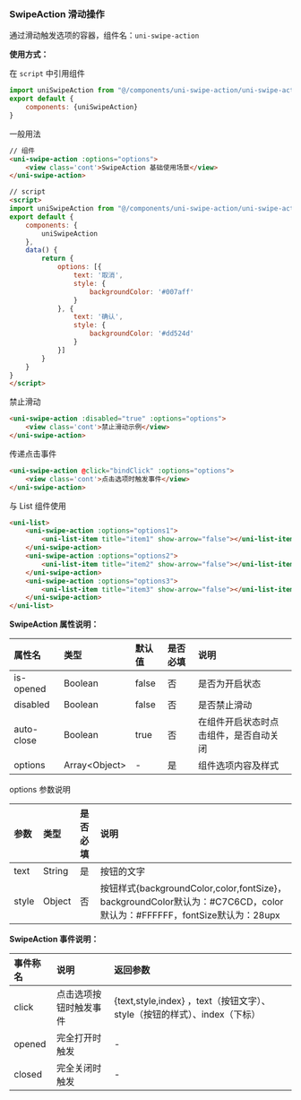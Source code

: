 ### SwipeAction 滑动操作

通过滑动触发选项的容器，组件名：``uni-swipe-action``

**使用方式：**

在 ``script`` 中引用组件 

```javascript
import uniSwipeAction from "@/components/uni-swipe-action/uni-swipe-action.vue"
export default {
    components: {uniSwipeAction}
}
```

一般用法

```html
// 组件
<uni-swipe-action :options="options">
	<view class='cont'>SwipeAction 基础使用场景</view>
</uni-swipe-action>

// script
<script>
import uniSwipeAction from "@/components/uni-swipe-action/uni-swipe-action.vue";
export default {
	components: {
		uniSwipeAction
	},
	data() {
		return {
			options: [{
				text: '取消',
				style: {
					backgroundColor: '#007aff'
				}
			}, {
				text: '确认',
				style: {
					backgroundColor: '#dd524d'
				}
			}]
		}
	}
}
</script>
```


禁止滑动

```html
<uni-swipe-action :disabled="true" :options="options">
    <view class='cont'>禁止滑动示例</view>
</uni-swipe-action>
```


传递点击事件

```html
<uni-swipe-action @click="bindClick" :options="options">
    <view class='cont'>点击选项时触发事件</view>
</uni-swipe-action>
```

与 List 组件使用

```html
<uni-list>
    <uni-swipe-action :options="options1">
        <uni-list-item title="item1" show-arrow="false"></uni-list-item>
    </uni-swipe-action>
    <uni-swipe-action :options="options2">
        <uni-list-item title="item2" show-arrow="false"></uni-list-item>
    </uni-swipe-action>
    <uni-swipe-action :options="options3">
        <uni-list-item title="item3" show-arrow="false"></uni-list-item>
    </uni-swipe-action>
</uni-list>
```

**SwipeAction 属性说明：**

|属性名|类型|默认值|是否必填	|说明|
|:--|:--|:--|:--|:--|
|is-opened|Boolean|false|否|是否为开启状态|
|disabled|Boolean|false|否|是否禁止滑动|
|auto-close|Boolean|true|否|在组件开启状态时点击组件，是否自动关闭|
|options|Array&lt;Object&gt;|-|是|组件选项内容及样式|

options 参数说明

|参数|类型|是否必填|说明|
|:--|:--|:--|:--|
|text|String|是|按钮的文字|
|style|Object|否|按钮样式{backgroundColor,color,fontSize}，backgroundColor默认为：#C7C6CD，color默认为：#FFFFFF，fontSize默认为：28upx|

**SwipeAction 事件说明：**

|事件称名|说明|返回参数|
|:--|:---|:--|
|click|点击选项按钮时触发事件|{text,style,index} ，text（按钮文字）、style（按钮的样式）、index（下标）|
|opened|完全打开时触发|-|
|closed|完全关闭时触发|-|

